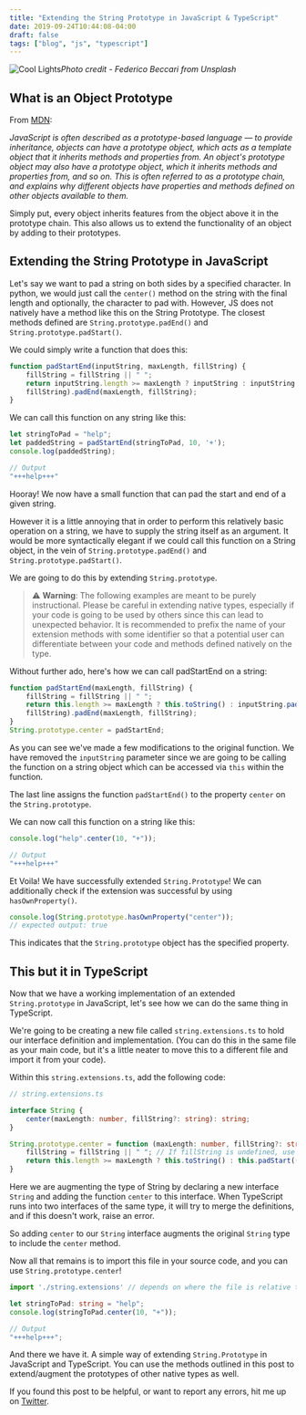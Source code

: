 ```yaml
---
title: "Extending the String Prototype in JavaScript & TypeScript"
date: 2019-09-24T10:44:08-04:00
draft: false
tags: ["blog", "js", "typescript"]
---
```


![Cool Lights](/images/federico-beccari-unsplash.jpg)*Photo credit - Federico Beccari from Unsplash*

## What is an Object Prototype

From [MDN](https://developer.mozilla.org/en-US/docs/Learn/JavaScript/Objects/Object_prototypes):

*JavaScript is often described as a prototype-based language — to provide inheritance, objects can have a prototype object, which acts as a template object that it inherits methods and properties from. An object's prototype object may also have a prototype object, which it inherits methods and properties from, and so on. This is often referred to as a prototype chain, and explains why different objects have properties and methods defined on other objects available to them.*

Simply put, every object inherits features from the object above it in the prototype chain. This also allows us to extend the functionality of an object by adding to their prototypes.

## Extending the String Prototype in JavaScript

Let's say we want to pad a string on both sides by a specified character. In python, we would just call the `center()` method on the string with the final length and optionally, the character to pad with. However, JS does not natively have a method like this on the String Prototype. The closest methods defined are `String.prototype.padEnd()` and `String.prototype.padStart()`.

We could simply write a function that does this:

```javascript
function padStartEnd(inputString, maxLength, fillString) {
    fillString = fillString || " ";
    return inputString.length >= maxLength ? inputString : inputString.padStart((inputString.length + maxLength) / 2,
    fillString).padEnd(maxLength, fillString);
}
```

We can call this function on any string like this:

```javascript
let stringToPad = "help";
let paddedString = padStartEnd(stringToPad, 10, '+');
console.log(paddedString);

// Output
"+++help+++"
```

Hooray! We now have a small function that can pad the start and end of a given string.

However it is a little annoying that in order to perform this relatively basic operation on a string, we have to supply the string itself as an argument. It would be more syntactically elegant if we could call this function on a String object, in the vein of `String.prototype.padEnd()` and `String.prototype.padStart()`.

We are going to do this by extending `String.prototype`.

> ⚠️ **Warning**: The following examples are meant to be purely instructional. Please be careful in extending native types, especially if your code is going to be used by others since this can lead to unexpected behavior. It is recommended to prefix the name of your extension methods with some identifier so that a potential user can differentiate between your code and methods defined natively on the type.

Without further ado, here's how we can call padStartEnd on a string:

```javascript
function padStartEnd(maxLength, fillString) {
    fillString = fillString || " ";
    return this.length >= maxLength ? this.toString() : inputString.padStart((inputString.length + maxLength) / 2,
    fillString).padEnd(maxLength, fillString);
}
String.prototype.center = padStartEnd;
```

As you can see we've made a few modifications to the original function. We have removed the `inputString` parameter since we are going to be calling the function on a string object which can be accessed via `this` within the function.

The last line assigns the function `padStartEnd()` to the property `center` on the `String.prototype`.

We can now call this function on a string like this:

```javascript
console.log("help".center(10, "+"));

// Output
"+++help+++"
```

Et Voila! We have successfully extended `String.Prototype`!
We can additionally check if the extension was successful by using `hasOwnProperty()`.

```javascript
console.log(String.prototype.hasOwnProperty("center"));
// expected output: true
```

This indicates that the `String.prototype` object has the specified property.

## This but it in TypeScript

Now that we have a working implementation of an extended `String.prototype` in JavaScript, let's see how we can do the same thing in TypeScript.

We're going to be creating a new file called `string.extensions.ts` to hold our interface definition and implementation. (You can do this in the same file as your main code, but it's a little neater to move this to a different file and import it from your code).

Within this `string.extensions.ts`, add the following code:

```typescript
// string.extensions.ts

interface String {
    center(maxLength: number, fillString?: string): string;
}

String.prototype.center = function (maxLength: number, fillString?: string): string {
    fillString = fillString || " "; // If fillString is undefined, use space as default
    return this.length >= maxLength ? this.toString() : this.padStart((this.length + maxLength) / 2, fillString).padEnd(maxLength, fillString);
}
```

Here we are augmenting the type of String by declaring a new interface `String` and adding the function `center` to this interface.
When TypeScript runs into two interfaces of the same type, it will try to merge the definitions, and if this doesn't work, raise an error.

So adding `center` to our `String` interface augments the original `String` type to include the `center` method.

Now all that remains is to import this file in your source code, and you can use `String.prototype.center`!

```typescript
import './string.extensions' // depends on where the file is relative to your source code

let stringToPad: string = "help";
console.log(stringToPad.center(10, "+"));

// Output
"+++help+++";
```

And there we have it. A simple way of extending `String.Prototype` in JavaScript and TypeScript. You can use the methods outlined in this post to extend/augment the prototypes of other native types as well.

If you found this post to be helpful, or want to report any errors, hit me up on [Twitter](https://twitter.com/itsrainingmani).
